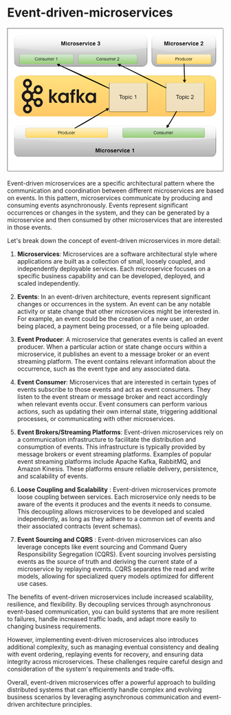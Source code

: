 # Event-driven-microservices
![event driven microservices image](event-driven.png)

Event-driven microservices are a specific architectural pattern where the communication and coordination between different microservices are based on events. In this pattern, microservices communicate by producing and consuming events asynchronously. Events represent significant occurrences or changes in the system, and they can be generated by a microservice and then consumed by other microservices that are interested in those events.

Let's break down the concept of event-driven microservices in more detail:

1. **Microservices**: Microservices are a software architectural style where applications are built as a collection of small, loosely coupled, and independently deployable services. Each microservice focuses on a specific business capability and can be developed, deployed, and scaled independently.

2. **Events**: In an event-driven architecture, events represent significant changes or occurrences in the system. An event can be any notable activity or state change that other microservices might be interested in. For example, an event could be the creation of a new user, an order being placed, a payment being processed, or a file being uploaded.

3. **Event Producer**: A microservice that generates events is called an event producer. When a particular action or state change occurs within a microservice, it publishes an event to a message broker or an event streaming platform. The event contains relevant information about the occurrence, such as the event type and any associated data.

4. **Event Consumer**: Microservices that are interested in certain types of events subscribe to those events and act as event consumers. They listen to the event stream or message broker and react accordingly when relevant events occur. Event consumers can perform various actions, such as updating their own internal state, triggering additional processes, or communicating with other microservices.

5. **Event Brokers/Streaming Platforms**: Event-driven microservices rely on a communication infrastructure to facilitate the distribution and consumption of events. This infrastructure is typically provided by message brokers or event streaming platforms. Examples of popular event streaming platforms include Apache Kafka, RabbitMQ, and Amazon Kinesis. These platforms ensure reliable delivery, persistence, and scalability of events.

6. **Loose Coupling and Scalability** : Event-driven microservices promote loose coupling between services. Each microservice only needs to be aware of the events it produces and the events it needs to consume. This decoupling allows microservices to be developed and scaled independently, as long as they adhere to a common set of events and their associated contracts (event schemas).

7. **Event Sourcing and CQRS** : Event-driven microservices can also leverage concepts like event sourcing and Command Query Responsibility Segregation (CQRS). Event sourcing involves persisting events as the source of truth and deriving the current state of a microservice by replaying events. CQRS separates the read and write models, allowing for specialized query models optimized for different use cases.

The benefits of event-driven microservices include increased scalability, resilience, and flexibility. By decoupling services through asynchronous event-based communication, you can build systems that are more resilient to failures, handle increased traffic loads, and adapt more easily to changing business requirements.

However, implementing event-driven microservices also introduces additional complexity, such as managing eventual consistency and dealing with event ordering, replaying events for recovery, and ensuring data integrity across microservices. These challenges require careful design and consideration of the system's requirements and trade-offs.

Overall, event-driven microservices offer a powerful approach to building distributed systems that can efficiently handle complex and evolving business scenarios by leveraging asynchronous communication and event-driven architecture principles.
